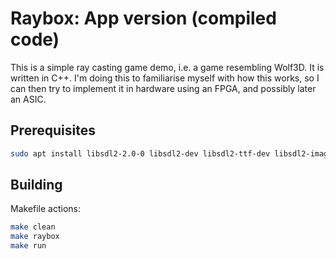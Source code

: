 # Raybox: App version (compiled code)

This is a simple ray casting game demo, i.e. a game resembling Wolf3D. It is written
in C++. I'm doing this to familiarise myself with how this works, so I can then try
to implement it in hardware using an FPGA, and possibly later an ASIC.

## Prerequisites

```bash
sudo apt install libsdl2-2.0-0 libsdl2-dev libsdl2-ttf-dev libsdl2-image-dev
```

## Building

Makefile actions:
```bash
make clean
make raybox
make run
```
